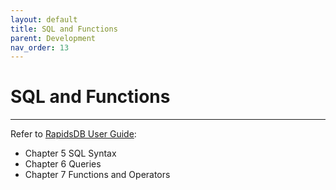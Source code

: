 ```yaml
---
layout: default
title: SQL and Functions
parent: Development
nav_order: 13
---
```


# SQL and Functions

---

Refer to [RapidsDB User Guide](../downloads/RapidsDB_User_Guide_Release_v4.3.3.pdf):

* Chapter 5 SQL Syntax
* Chapter 6 Queries
* Chapter 7 Functions and Operators
